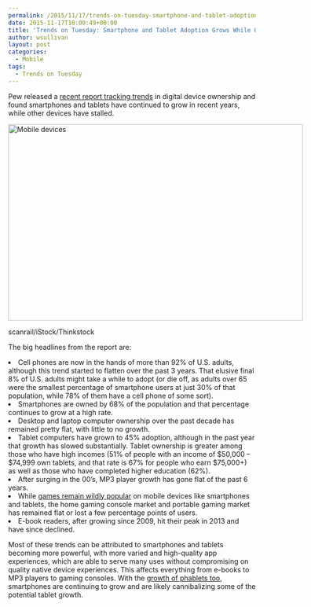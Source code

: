 ```yaml
---
permalink: /2015/11/17/trends-on-tuesday-smartphone-and-tablet-adoption-grows-while-other-digital-devices-slump/
date: 2015-11-17T10:00:49+00:00
title: 'Trends on Tuesday: Smartphone and Tablet Adoption Grows While Other Digital Devices Slump'
author: wsullivan
layout: post
categories:
  - Mobile
tags:
  - Trends on Tuesday
---
```


<span style="font-weight: 400">Pew released a <a href="http://www.pewinternet.org/2015/10/29/technology-device-ownership-2015/">recent report tracking trends</a> in digital device ownership</span> <span style="font-weight: 400">and found smartphones and tablets have continued to grow in recent years, while other devices have stalled.</span>

<div id="attachment_260192" style="width: 610px" class="wp-caption aligncenter">
  <img class="size-full wp-image-260192" src="https://s3.amazonaws.com/sitesusa/wp-content/uploads/sites/212/2015/03/600-x-400-Mobile-devices-scanrail-iStock-Thinkstock-ThinkstockPhotos-507329083.jpg" alt="Mobile devices" width="600" height="400" />
  
  <p class="wp-caption-text">
    scanrail/iStock/Thinkstock
  </p>
</div>

The big headlines from the report are:

<li style="font-weight: 400">
  <span style="font-weight: 400">Cell phones are now in the hands of more than 92% of U.S. adults, although this trend started to flatten over the past 3 years. That elusive final 8% of U.S. adults might take a while to adopt (or die off, as adults over 65 were the smallest percentage of smartphone users at just 30% of that population, while 78% of them have a cell phone of some sort).</span>
</li>
<li style="font-weight: 400">
  <span style="font-weight: 400">Smartphones are owned by 68% of the population and that percentage continues to grow at a high rate.</span>
</li>
<li style="font-weight: 400">
  <span style="font-weight: 400">Desktop and laptop computer ownership over the past decade has remained pretty flat, with little to no growth. </span>
</li>
<li style="font-weight: 400">
  <span style="font-weight: 400">Tablet computers have grown to 45% adoption, although in the past year that growth has slowed substantially. Tablet ownership is greater among those who have high incomes (51% of people with an income of $50,000 &#8211; $74,999 own tablets, and that rate is 67% for people who earn $75,000+) as well as those who have completed higher education (62%).</span>
</li>
<li style="font-weight: 400">
  <span style="font-weight: 400">After surging in the 00’s, MP3 player growth has gone flat of the past 6 years.</span>
</li>
<li style="font-weight: 400">
  <span style="font-weight: 400">While </span><span style="font-weight: 400"><a href="https://www.digitalgov.gov/2015/09/01/trends-on-tuesday-mobile-messaging-and-social-app-research-released/">games remain wildly popular</a> on mobile devices like smartphones and tablets</span><span style="font-weight: 400">, the home gaming console market and portable gaming market has remained flat or lost a few percentage points of users. </span>
</li>
<li style="font-weight: 400">
  <span style="font-weight: 400">E-book readers, after growing since 2009, hit their peak in 2013 and have since declined. </span>
</li>

<span style="font-weight: 400">Most of these trends can be attributed to smartphones and tablets becoming more powerful, with more varied and high-quality app experiences, which are able to serve many uses without compromising on quality native device experiences. This affects everything from e-books to MP3 players to gaming consoles. </span><span style="font-weight: 400">With the <a href="https://www.digitalgov.gov/2014/11/04/trends-on-tuesday-phablets-to-top-tablets-in-2015/">growth of phablets too</a>, smartphones are continuing to grow</span> <span style="font-weight: 400">and are likely cannibalizing some of the potential tablet growth. </span>